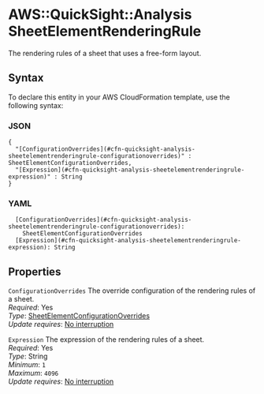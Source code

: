 # AWS::QuickSight::Analysis SheetElementRenderingRule<a name="aws-properties-quicksight-analysis-sheetelementrenderingrule"></a>

The rendering rules of a sheet that uses a free\-form layout\.

## Syntax<a name="aws-properties-quicksight-analysis-sheetelementrenderingrule-syntax"></a>

To declare this entity in your AWS CloudFormation template, use the following syntax:

### JSON<a name="aws-properties-quicksight-analysis-sheetelementrenderingrule-syntax.json"></a>

```
{
  "[ConfigurationOverrides](#cfn-quicksight-analysis-sheetelementrenderingrule-configurationoverrides)" : SheetElementConfigurationOverrides,
  "[Expression](#cfn-quicksight-analysis-sheetelementrenderingrule-expression)" : String
}
```

### YAML<a name="aws-properties-quicksight-analysis-sheetelementrenderingrule-syntax.yaml"></a>

```
  [ConfigurationOverrides](#cfn-quicksight-analysis-sheetelementrenderingrule-configurationoverrides):
    SheetElementConfigurationOverrides
  [Expression](#cfn-quicksight-analysis-sheetelementrenderingrule-expression): String
```

## Properties<a name="aws-properties-quicksight-analysis-sheetelementrenderingrule-properties"></a>

`ConfigurationOverrides` <a name="cfn-quicksight-analysis-sheetelementrenderingrule-configurationoverrides"></a>
The override configuration of the rendering rules of a sheet\.  
_Required_: Yes  
_Type_: [SheetElementConfigurationOverrides](aws-properties-quicksight-analysis-sheetelementconfigurationoverrides.md)  
_Update requires_: [No interruption](https://docs.aws.amazon.com/AWSCloudFormation/latest/UserGuide/using-cfn-updating-stacks-update-behaviors.html#update-no-interrupt)

`Expression` <a name="cfn-quicksight-analysis-sheetelementrenderingrule-expression"></a>
The expression of the rendering rules of a sheet\.  
_Required_: Yes  
_Type_: String  
_Minimum_: `1`  
_Maximum_: `4096`  
_Update requires_: [No interruption](https://docs.aws.amazon.com/AWSCloudFormation/latest/UserGuide/using-cfn-updating-stacks-update-behaviors.html#update-no-interrupt)
